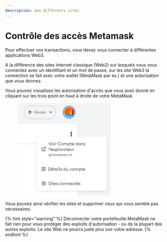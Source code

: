 ```yaml
---
description: aux différents sites.
---
```


# Contrôle des accès Metamask

Pour effectuer vos transactions, vous devez vous connecter à différentes applications Web3.

A la différence des sites internet classique (Web2) sur lesquels vous vous connectez avec un identifiant et un mot de passe, sur les site Web3 la connection se fait avec votre wallet (MetaMask par ex.) et une autorisation que vous donnez.

Vous pouvez visualisez les autorisation d'accès que vous avez donné en cliquant sur les trois point en haut à droite de votre MetaMask

<figure><img src="../../.gitbook/assets/image (96).png" alt=""><figcaption></figcaption></figure>

Vous pouvez ainsi vérifier les sites et supprimer ceux qui vous semble pas nécessaires.

{% hint style="warning" %}
Déconnecter votre portefeuille MetaMask ne fait rien pour vous protéger des exploits d'autorisation - ou de la plupart des autres exploits. Le site Web ne pourra juste plus voir votre adresse.
{% endhint %}
